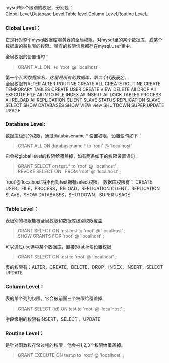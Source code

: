 mysql有5个级别的权限，分别是：  
Clobal Level,Database Level,Table level,Column Level,Routine Level。

### Clobal Level：  
它是针对整个mysql数据库服务器的全局权限。对mysql里的某个数据库，或某个数据库的某张表的权限。所有的权限信息都存在mysql.user表中。

全局权限的设置语句：

>GRANT ALL ON *.* to 'root' @ 'localhost'


第一个*代表数据库名，这里是所有的数据库，第二个*代表表名。  
全局权限有ALTER ALTER ROUTINE CREATE ALL CREATE ROUTINE CREATE TEMPORARY TABLES CREATE USER CREATE VIEW DELETE All DROP All EXECUTE FILE All INTO FILE INDEX All INSERT All LOCK TABLES PROCESS All RELOAD All REPLICATION CLIENT SLAVE STATUS REPLICATION SLAVE SELECT SHOW DATABASES SHOW VIEW view SHUTDOWN SUPER UPDATE USAGE


### Database Level:  
数据库级别的权限，通过databasename.* 设置权限。设置语句如下：

>GRANT ALL ON databasename.* to 'root' @ 'localhost'
>
它会被global level的权限给覆盖掉，如有两条如下的权限设置语句：

>GRANT SELECT on test.* to 'root' @ 'localhost' ;    
>REVOKE SELECT ON *.* FROM 'root' @ 'localhost' ;  

'root'@'localhost'将不再对test拥有select权限。
数据库权限有： CREATE USER，FILE，PROCESS，RELOAD，REPLICATION CLIENT，REPLICATION SLAVE，SHOW DATABASES，SHUTDOWN，SUPER USAGE

### Table Level：  
表级别的权限能被全局权限和数据库级别权限覆盖

>GRANT SELECT ON test.test to 'root' @ 'localhost' ;    
>SHOW GRANTS FOR 'root' @ 'localhost' ;    

可以通过use选中某个数据库，直接对table名设置权限

>GRANT SELECT ON test to 'root' @ 'localhost' ;    

表的权限有：ALTER，CREATE，DELETE，DROP，INDEX，INSERT，SELECT UPDATE

### Column Level：   
表的某个列的权限。它会被前面三个权限给覆盖掉

>GRANT SELECT (id) ON test to 'root' @ 'localhost' ;    
>
字段级别的权限有INSERT，SELECT ，UPDATE

### Routine Level：    
是针对函数和存储过程的权限，他会被1,2,3个权限给覆盖掉。

>GRANT EXECUTE ON test.p to 'root' @ 'localhost' ;   
